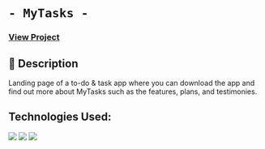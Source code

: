 # `- MyTasks -`

### <a href="https://mytasksapp.netlify.app/#">View Project</a>

## 📕 Description
Landing page of a to-do & task app where you can download the app and find out more about MyTasks such as the features, plans, and testimonies. 

## Technologies Used:
<img src="https://img.shields.io/badge/HTML5-E34F26?style=for-the-badge&logo=html5&logoColor=white" />  <img src="https://img.shields.io/badge/CSS3-1572B6?style=for-the-badge&logo=css3&logoColor=white" />  <img src="https://img.shields.io/badge/JavaScript-F7DF1E?style=for-the-badge&logo=javascript&logoColor=black" />
